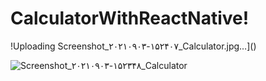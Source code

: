 # CalculatorWithReactNative!


!Uploading Screenshot_۲۰۲۱۰۹۰۳-۱۵۲۴۰۷_Calculator.jpg…]()


![Screenshot_۲۰۲۱۰۹۰۳-۱۵۲۳۴۸_Calculator](https://user-images.githubusercontent.com/74311184/131995008-0dd1683c-9f5a-4224-b5c5-e22ca39a2d2c.jpg)
